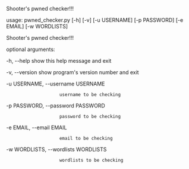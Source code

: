 Shooter's pwned checker!!!

usage: pwned_checker.py [-h] [-v] [-u USERNAME] [-p PASSWORD] [-e EMAIL]
                        [-w WORDLISTS]


Shooter's pwned checker!!!


optional arguments:

  -h, --help            show this help message and exit
  
  -v, --version         show program's version number and exit
  
  -u USERNAME, --username USERNAME
  
                        username to be checking
  -p PASSWORD, --password PASSWORD
  
                        password to be checking
  -e EMAIL, --email EMAIL
  
                        email to be checking
  -w WORDLISTS, --wordlists WORDLISTS
  
                        wordlists to be checking
